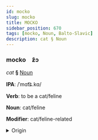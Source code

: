 ```yaml
---
id: mocko
slug: mocko
title: MOCKO
sidebar_position: 670
tags: [mocko, Noun, Balto-Slavic]
description: cat § Noun
---
```


### mocko&emsp;<span kind="abugida">ƶ̄ɔ</span>

*cat* **§** [Noun](../../tags/Noun)

**IPA**: /ˈmɑt͡ɕ.kɑ/

**Verb**: to be a cat/feline

**Noun**: cat/feline

**Modifier**: cat/feline-related

<details>
    <summary>Origin</summary>
    Serbo-Croatian mačka /mât͡ʃka/<br/>
    <em>Balto-Slavic Language Family</em>
</details>